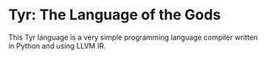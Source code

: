 Tyr: The Language of the Gods
=============================

This Tyr language is a very simple programming language compiler written in Python and using LLVM IR.
